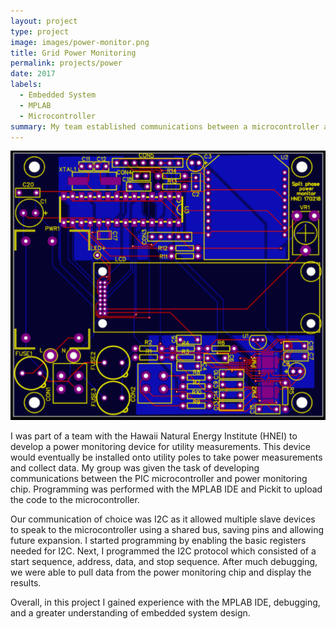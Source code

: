 ```yaml
---
layout: project
type: project
image: images/power-monitor.png
title: Grid Power Monitoring
permalink: projects/power
date: 2017
labels:
  - Embedded System
  - MPLAB
  - Microcontroller
summary: My team established communications between a microcontroller and power monitor chip for real-time power measurement.
---
```


<img class="ui medium right floated rounded image" src="../images/PCB.png">


I was part of a team with the Hawaii Natural Energy Institute (HNEI) to develop a power monitoring device for utility measurements. This device would eventually be installed onto utility poles to take power measurements and collect data. My group was given the task of developing communications between the PIC microcontroller and power monitoring chip. Programming was performed with the MPLAB IDE and Pickit to upload the code to the microcontroller.

Our communication of choice was I2C as it allowed multiple slave devices to speak to the microcontroller using a shared bus, saving pins and allowing future expansion. I started programming by enabling the basic registers needed for I2C. Next, I programmed the I2C protocol which consisted of a start sequence, address, data, and stop sequence. After much debugging, we were able to pull data from the power monitoring chip and display the results.

Overall, in this project I gained experience with the MPLAB IDE, debugging, and a greater understanding of embedded system design.
